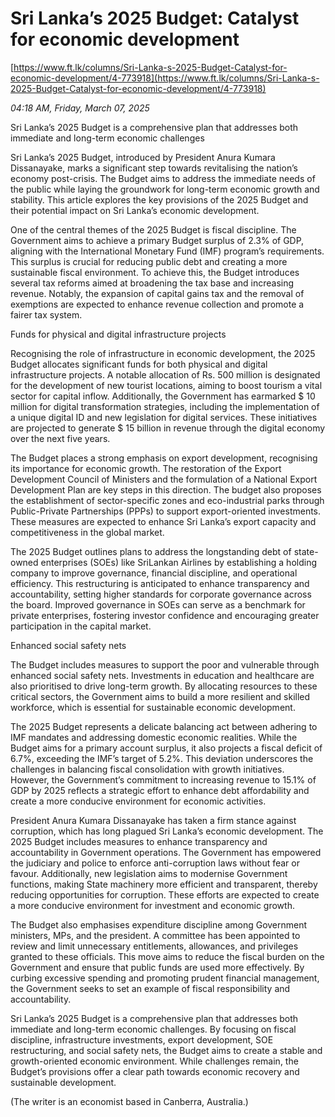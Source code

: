 # Sri Lanka’s 2025 Budget: Catalyst for economic development

[https://www.ft.lk/columns/Sri-Lanka-s-2025-Budget-Catalyst-for-economic-development/4-773918](https://www.ft.lk/columns/Sri-Lanka-s-2025-Budget-Catalyst-for-economic-development/4-773918)

*04:18 AM, Friday, March 07, 2025*

Sri Lanka’s 2025 Budget is a comprehensive plan that addresses both immediate and long-term economic challenges

Sri Lanka’s 2025 Budget, introduced by President Anura Kumara Dissanayake, marks a significant step towards revitalising the nation’s economy post-crisis. The Budget aims to address the immediate needs of the public while laying the groundwork for long-term economic growth and stability. This article explores the key provisions of the 2025 Budget and their potential impact on Sri Lanka’s economic development.

One of the central themes of the 2025 Budget is fiscal discipline. The Government aims to achieve a primary Budget surplus of 2.3% of GDP, aligning with the International Monetary Fund (IMF) program’s requirements. This surplus is crucial for reducing public debt and creating a more sustainable fiscal environment. To achieve this, the Budget introduces several tax reforms aimed at broadening the tax base and increasing revenue. Notably, the expansion of capital gains tax and the removal of exemptions are expected to enhance revenue collection and promote a fairer tax system.

Funds for physical and digital infrastructure projects

Recognising the role of infrastructure in economic development, the 2025 Budget allocates significant funds for both physical and digital infrastructure projects. A notable allocation of Rs. 500 million is designated for the development of new tourist locations, aiming to boost tourism a vital sector for capital inflow. Additionally, the Government has earmarked $ 10 million for digital transformation strategies, including the implementation of a unique digital ID and new legislation for digital services. These initiatives are projected to generate $ 15 billion in revenue through the digital economy over the next five years.

The Budget places a strong emphasis on export development, recognising its importance for economic growth. The restoration of the Export Development Council of Ministers and the formulation of a National Export Development Plan are key steps in this direction. The budget also proposes the establishment of sector-specific zones and eco-industrial parks through Public-Private Partnerships (PPPs) to support export-oriented investments. These measures are expected to enhance Sri Lanka’s export capacity and competitiveness in the global market.

The 2025 Budget outlines plans to address the longstanding debt of state-owned enterprises (SOEs) like SriLankan Airlines by establishing a holding company to improve governance, financial discipline, and operational efficiency. This restructuring is anticipated to enhance transparency and accountability, setting higher standards for corporate governance across the board. Improved governance in SOEs can serve as a benchmark for private enterprises, fostering investor confidence and encouraging greater participation in the capital market.

Enhanced social safety nets

The Budget includes measures to support the poor and vulnerable through enhanced social safety nets. Investments in education and healthcare are also prioritised to drive long-term growth. By allocating resources to these critical sectors, the Government aims to build a more resilient and skilled workforce, which is essential for sustainable economic development.

The 2025 Budget represents a delicate balancing act between adhering to IMF mandates and addressing domestic economic realities. While the Budget aims for a primary account surplus, it also projects a fiscal deficit of 6.7%, exceeding the IMF’s target of 5.2%. This deviation underscores the challenges in balancing fiscal consolidation with growth initiatives. However, the Government’s commitment to increasing revenue to 15.1% of GDP by 2025 reflects a strategic effort to enhance debt affordability and create a more conducive environment for economic activities.

President Anura Kumara Dissanayake has taken a firm stance against corruption, which has long plagued Sri Lanka’s economic development. The 2025 Budget includes measures to enhance transparency and accountability in Government operations. The Government has empowered the judiciary and police to enforce anti-corruption laws without fear or favour. Additionally, new legislation aims to modernise Government functions, making State machinery more efficient and transparent, thereby reducing opportunities for corruption. These efforts are expected to create a more conducive environment for investment and economic growth.

The Budget also emphasises expenditure discipline among Government ministers, MPs, and the president. A committee has been appointed to review and limit unnecessary entitlements, allowances, and privileges granted to these officials. This move aims to reduce the fiscal burden on the Government and ensure that public funds are used more effectively. By curbing excessive spending and promoting prudent financial management, the Government seeks to set an example of fiscal responsibility and accountability.

Sri Lanka’s 2025 Budget is a comprehensive plan that addresses both immediate and long-term economic challenges. By focusing on fiscal discipline, infrastructure investments, export development, SOE restructuring, and social safety nets, the Budget aims to create a stable and growth-oriented economic environment. While challenges remain, the Budget’s provisions offer a clear path towards economic recovery and sustainable development.

(The writer is an economist based in Canberra, Australia.)

